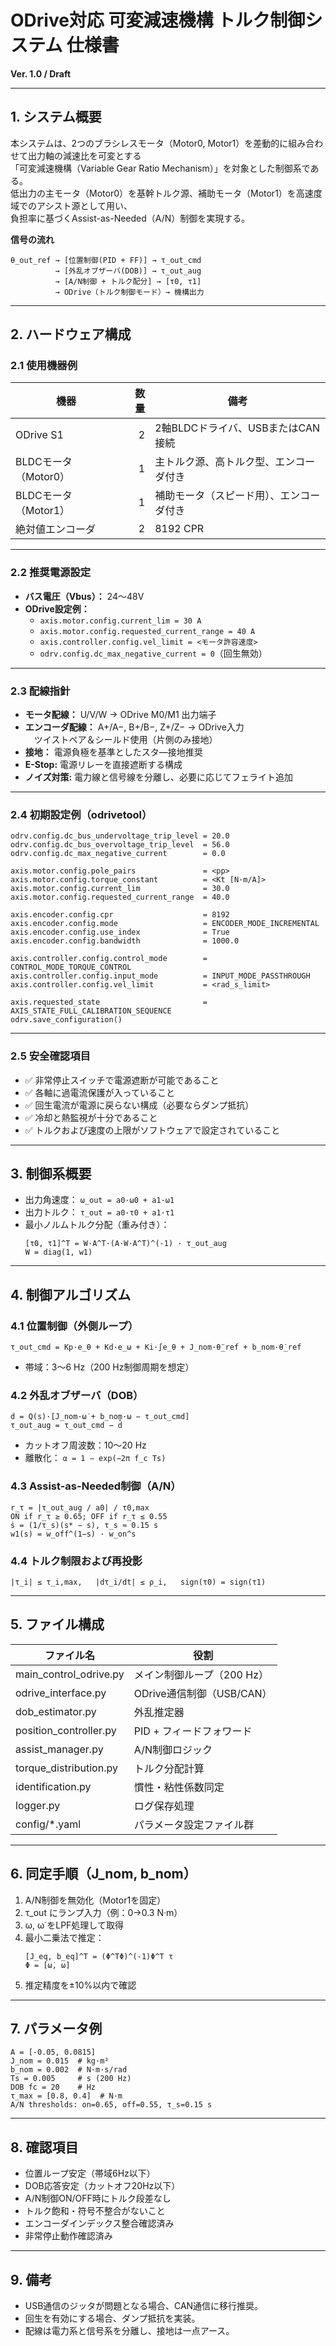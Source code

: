 # ODrive対応 可変減速機構 トルク制御システム 仕様書
**Ver. 1.0 / Draft**

---

## 1. システム概要
本システムは、2つのブラシレスモータ（Motor0, Motor1）を差動的に組み合わせて出力軸の減速比を可変とする  
「可変減速機構（Variable Gear Ratio Mechanism）」を対象とした制御系である。  
低出力の主モータ（Motor0）を基幹トルク源、補助モータ（Motor1）を高速度域でのアシスト源として用い、  
負担率に基づくAssist-as-Needed（A/N）制御を実現する。

**信号の流れ**
```
θ_out_ref → [位置制御(PID + FF)] → τ_out_cmd
          → [外乱オブザーバ(DOB)] → τ_out_aug
          → [A/N制御 + トルク配分] → [τ0, τ1]
          → ODrive（トルク制御モード）→ 機構出力
```

---

## 2. ハードウェア構成

### 2.1 使用機器例
| 機器 | 数量 | 備考 |
|------|------:|------|
| ODrive S1 | 2 | 2軸BLDCドライバ、USBまたはCAN接続 |
| BLDCモータ（Motor0） | 1 | 主トルク源、高トルク型、エンコーダ付き |
| BLDCモータ（Motor1） | 1 | 補助モータ（スピード用）、エンコーダ付き |
| 絶対値エンコーダ | 2 | 8192 CPR |

---

### 2.2 推奨電源設定
- **バス電圧（Vbus）：** 24〜48V  
- **ODrive設定例：**
  - `axis.motor.config.current_lim = 30 A`
  - `axis.motor.config.requested_current_range = 40 A`
  - `axis.controller.config.vel_limit = <モータ許容速度>`
  - `odrv.config.dc_max_negative_current = 0`（回生無効）  

---

### 2.3 配線指針
- **モータ配線：** U/V/W → ODrive M0/M1 出力端子  
- **エンコーダ配線：** A+/A−, B+/B−, Z+/Z− → ODrive入力  
　ツイストペア＆シールド使用（片側のみ接地）  
- **接地：** 電源負極を基準としたスタ―接地推奨  
- **E-Stop:** 電源リレーを直接遮断する構成  
- **ノイズ対策:** 電力線と信号線を分離し、必要に応じてフェライト追加  

---

### 2.4 初期設定例（odrivetool）
```
odrv.config.dc_bus_undervoltage_trip_level = 20.0
odrv.config.dc_bus_overvoltage_trip_level  = 56.0
odrv.config.dc_max_negative_current        = 0.0

axis.motor.config.pole_pairs               = <pp>
axis.motor.config.torque_constant          = <Kt [N·m/A]>
axis.motor.config.current_lim              = 30.0
axis.motor.config.requested_current_range  = 40.0

axis.encoder.config.cpr                    = 8192
axis.encoder.config.mode                   = ENCODER_MODE_INCREMENTAL
axis.encoder.config.use_index              = True
axis.encoder.config.bandwidth              = 1000.0

axis.controller.config.control_mode        = CONTROL_MODE_TORQUE_CONTROL
axis.controller.config.input_mode          = INPUT_MODE_PASSTHROUGH
axis.controller.config.vel_limit           = <rad_s_limit>

axis.requested_state                       = AXIS_STATE_FULL_CALIBRATION_SEQUENCE
odrv.save_configuration()
```

---

### 2.5 安全確認項目
- ✅ 非常停止スイッチで電源遮断が可能であること  
- ✅ 各軸に過電流保護が入っていること  
- ✅ 回生電流が電源に戻らない構成（必要ならダンプ抵抗）  
- ✅ 冷却と熱監視が十分であること  
- ✅ トルクおよび速度の上限がソフトウェアで設定されていること  

---

## 3. 制御系概要
- 出力角速度： `ω_out = a0·ω0 + a1·ω1`  
- 出力トルク： `τ_out = a0·τ0 + a1·τ1`  
- 最小ノルムトルク分配（重み付き）：  
  ```
  [τ0, τ1]^T = W·A^T·(A·W·A^T)^(-1) · τ_out_aug
  W = diag(1, w1)
  ```

---

## 4. 制御アルゴリズム

### 4.1 位置制御（外側ループ）
```
τ_out_cmd = Kp·e_θ + Kd·e_ω + Ki·∫e_θ + J_nom·θ̈_ref + b_nom·θ̇_ref
```
- 帯域：3〜6 Hz（200 Hz制御周期を想定）

### 4.2 外乱オブザーバ（DOB）
```
d̂ = Q(s)·[J_nom·ω̇ + b_nom·ω − τ_out_cmd]
τ_out_aug = τ_out_cmd − d̂
```
- カットオフ周波数：10〜20 Hz  
- 離散化： `α = 1 − exp(−2π f_c Ts)`  

### 4.3 Assist-as-Needed制御（A/N）
```
r_τ = |τ_out_aug / a0| / τ0,max
ON if r_τ ≥ 0.65; OFF if r_τ ≤ 0.55
ṡ = (1/τ_s)(s* − s), τ_s ≈ 0.15 s
w1(s) = w_off^(1−s) · w_on^s
```

### 4.4 トルク制限および再投影
```
|τ_i| ≤ τ_i,max,   |dτ_i/dt| ≤ ρ_i,   sign(τ0) = sign(τ1)
```

---

## 5. ファイル構成
| ファイル名 | 役割 |
|-------------|------|
| main_control_odrive.py | メイン制御ループ（200 Hz） |
| odrive_interface.py | ODrive通信制御（USB/CAN） |
| dob_estimator.py | 外乱推定器 |
| position_controller.py | PID + フィードフォワード |
| assist_manager.py | A/N制御ロジック |
| torque_distribution.py | トルク分配計算 |
| identification.py | 慣性・粘性係数同定 |
| logger.py | ログ保存処理 |
| config/*.yaml | パラメータ設定ファイル群 |

---

## 6. 同定手順（J_nom, b_nom）
1. A/N制御を無効化（Motor1を固定）  
2. τ_out にランプ入力（例：0→0.3 N·m）  
3. ω, ω̇ をLPF処理して取得  
4. 最小二乗法で推定：  
   ```
   [J_eq, b_eq]^T = (Φ^TΦ)^(-1)Φ^T τ
   Φ = [ω̇, ω]
   ```
5. 推定精度を±10%以内で確認

---

## 7. パラメータ例
```
A = [-0.05, 0.0815]
J_nom = 0.015  # kg·m²
b_nom = 0.002  # N·m·s/rad
Ts = 0.005     # s (200 Hz)
DOB fc = 20    # Hz
τ_max = [0.8, 0.4]  # N·m
A/N thresholds: on=0.65, off=0.55, τ_s=0.15 s
```

---

## 8. 確認項目
- 位置ループ安定（帯域6Hz以下）  
- DOB応答安定（カットオフ20Hz以下）  
- A/N制御ON/OFF時にトルク段差なし  
- トルク飽和・符号不整合がないこと  
- エンコーダインデックス整合確認済み  
- 非常停止動作確認済み

---

## 9. 備考
- USB通信のジッタが問題となる場合、CAN通信に移行推奨。  
- 回生を有効にする場合、ダンプ抵抗を実装。  
- 配線は電力系と信号系を分離し、接地は一点アース。  
